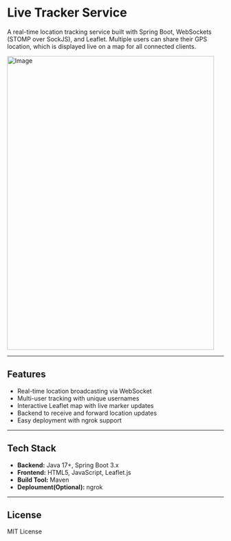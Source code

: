 # Live Tracker Service

A real-time location tracking service built with Spring Boot, WebSockets (STOMP over SockJS), and Leaflet. Multiple users can share their GPS location, which is displayed live on a map for all connected clients.



<img width="481" height="682" alt="Image" src="https://github.com/user-attachments/assets/b2837e23-68d3-48af-a7eb-3a930d8a7e56" />


---

## Features

- Real-time location broadcasting via WebSocket
- Multi-user tracking with unique usernames
- Interactive Leaflet map with live marker updates
- Backend to receive and forward location updates
- Easy deployment with ngrok support

---

## Tech Stack

- **Backend:** Java 17+, Spring Boot 3.x
- **Frontend:** HTML5, JavaScript, Leaflet.js
- **Build Tool:** Maven
- **Deploument(Optional):** ngrok

---

## License

MIT License
